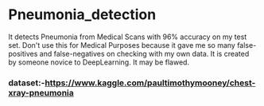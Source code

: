 # Pneumonia_detection
It detects Pneumonia from Medical Scans with 96% accuracy on my test set.
Don't use this for Medical Purposes because it gave me so many false-positives and false-negatives on checking with my own data. 
It is created by someone novice to DeepLearning.
It may be flawed.


### dataset:-https://www.kaggle.com/paultimothymooney/chest-xray-pneumonia
